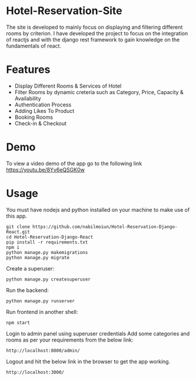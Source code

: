# Hotel-Reservation-Site

The site is developed to mainly focus on displaying and filtering different rooms by criterion. I have developed the project to focus on the integration of reactjs and with the django rest framework to gain knowledge on the fundamentals of react.

# Features

+ Display Different Rooms & Services of Hotel
+ Filter Rooms by dynamic creteria such as Category, Price, Capacity & Availability
+ Authentication Process
+ Adding Likes To Product
+ Booking Rooms
+ Check-in & Checkout

# Demo

To view a video demo of the app go to the following link
https://youtu.be/8Yv6eQSGK0w

# Usage

You must have nodejs and python installed on your machine to make use of this app.


    git clone https://github.com/nabilmoiun/Hotel-Reservation-Django-React.git
    cd Hotel-Reservation-Django-React
    pip install -r requirements.txt
    npm i
    python manage.py makemigrations
    python manage.py migrate

Create a superuser:

    python manage.py createsuperuser
    
Run the backend: 

    python manage.py runserver

Run frontend in another shell:

    npm start

Login to admin panel using superuser credentials Add some categories and rooms as per your requirements from the below link:

    http://localhost:8000/admin/

Logout and hit the below link in the browser to get the app working.

    http://localhost:3000/




